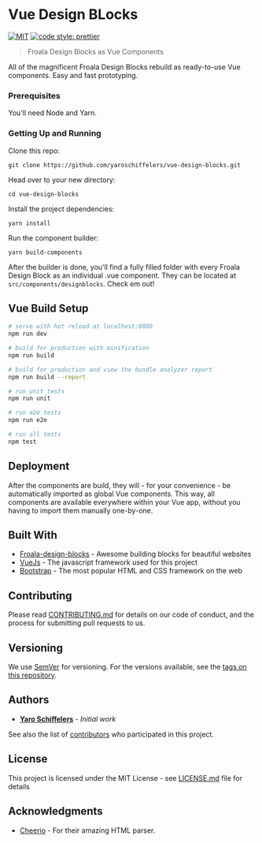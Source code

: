 # Vue Design BLocks

[![MIT](https://img.shields.io/npm/l/express.svg)](https://github.com/yaroschiffelers/vue-design-blocks/blob/master/LICENSE)
[![code style: prettier](https://img.shields.io/badge/code_style-prettier-ff69b4.svg?style=flat-square)](https://github.com/prettier/prettier)

> Froala Design Blocks as Vue Components

All of the magnificent Froala Design Blocks rebuild as ready-to-use Vue components. Easy and fast prototyping. 

### Prerequisites

You'll need Node and Yarn.

### Getting Up and Running

Clone this repo:

```
git clone https://github.com/yaroschiffelers/vue-design-blocks.git
```

Head over to your new directory:

```
cd vue-design-blocks
```

Install the project dependencies:

```
yarn install
```

Run the component builder:

```
yarn build-components
```

After the builder is done, you'll find a fully filled folder with every Froala Design Block as an individual .vue component. They can be located at ```src/components/designblocks```. Check em out! 

## Vue Build Setup 

``` bash
# serve with hot reload at localhost:8080
npm run dev

# build for production with minification
npm run build

# build for production and view the bundle analyzer report
npm run build --report

# run unit tests
npm run unit

# run e2e tests
npm run e2e

# run all tests
npm test
```

## Deployment

After the components are build, they will - for your convenience - be automatically imported as global Vue components. This way, all components are available everywhere within your Vue app, without you having to import them manually one-by-one. 

## Built With

* [Froala-design-blocks](https://www.froala.com/design-blocks) -  Awesome building blocks for beautiful websites
* [VueJs](https://vuejs.org/) - The javascript framework used for this project
* [Bootstrap](https://v4-alpha.getbootstrap.com/) - The most popular HTML and CSS framework on the web

## Contributing

Please read [CONTRIBUTING.md](CONTRIBUTING.md) for details on our code of conduct, and the process for submitting pull requests to us.

## Versioning

We use [SemVer](http://semver.org/) for versioning. For the versions available, see the [tags on this repository](https://github.com/yaroschiffelers/vue-design-blocks/tags). 

## Authors

* [**Yaro Schiffelers**](https://github.com/yaroschiffelers) - *Initial work* 

See also the list of [contributors](https://github.com/yaroschiffelers/vue-desing-blocks/contributors) who participated in this project.

## License

This project is licensed under the MIT License - see [LICENSE.md](LICENSE.md) file for details

## Acknowledgments

* [Cheerio](https://github.com/cheeriojs/cheerio) - For their amazing HTML parser. 
